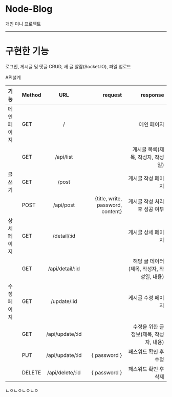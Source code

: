 # Node-Blog

개인 미니 프로젝트

---

# **구현한 기능**

로그인, 게시글 및 댓글 CRUD, 새 글 알람(Socket.IO), 파일 업로드

API설계

| 기능 | Method    | URL | request | response |
| :-       | -    | :-: | -:      | -:       |
| 메인페이지  | GET | / |  | 메인 페이지 |
|          | GET | /api/list |  | 게시글 목록(제목, 작성자, 작성일) |
| 글쓰기     | GET | /post | | 게시글 작성 페이지 |
|          | POST | /api/post | {title, write, password, content} | 게시글 작성 처리 후 성공 여부 |
| 상세 페이지 | GET | /detail/:id |  | 게시글 상세 페이지 |
|          | GET | /api/detail/:id |  | 해당 글 데이터(제목, 작성자, 작성일, 내용) |
| 수정 페이지 | GET | /update/:id |  | 게시글 수정 페이지 |
|          | GET | /api/update/:id |  | 수정을 위한 글 정보(제목, 작성자, 내용) |
|          | PUT | /api/update/:id | { password } | 패스워드 확인 후 수정 |
|          | DELETE | /api/delete/:id | { password } | 패스워드 확인 후 삭제 |

ㄴㅇㄴㅇㄴㅇㄴㅇ